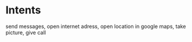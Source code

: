 # Intents
send messages, open internet adress, open location in google maps, take picture, give call
